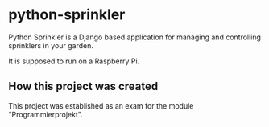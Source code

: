 # python-sprinkler

Python Sprinkler is a Django based application for managing and controlling sprinklers in your garden.

It is supposed to run on a Raspberry Pi.


<h2>How this project was created</h2>

This project was established as an exam for the module "Programmierprojekt".
